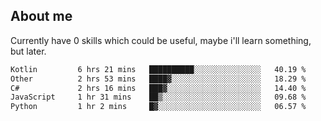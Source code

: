 ## About me
Currently have 0 skills which could be useful, maybe i'll learn something, but later.

<!--START_SECTION:waka-->

```txt
Kotlin         6 hrs 21 mins   ██████████░░░░░░░░░░░░░░░   40.19 %
Other          2 hrs 53 mins   ████▓░░░░░░░░░░░░░░░░░░░░   18.29 %
C#             2 hrs 16 mins   ███▓░░░░░░░░░░░░░░░░░░░░░   14.40 %
JavaScript     1 hr 31 mins    ██▒░░░░░░░░░░░░░░░░░░░░░░   09.68 %
Python         1 hr 2 mins     █▓░░░░░░░░░░░░░░░░░░░░░░░   06.57 %
```

<!--END_SECTION:waka-->

